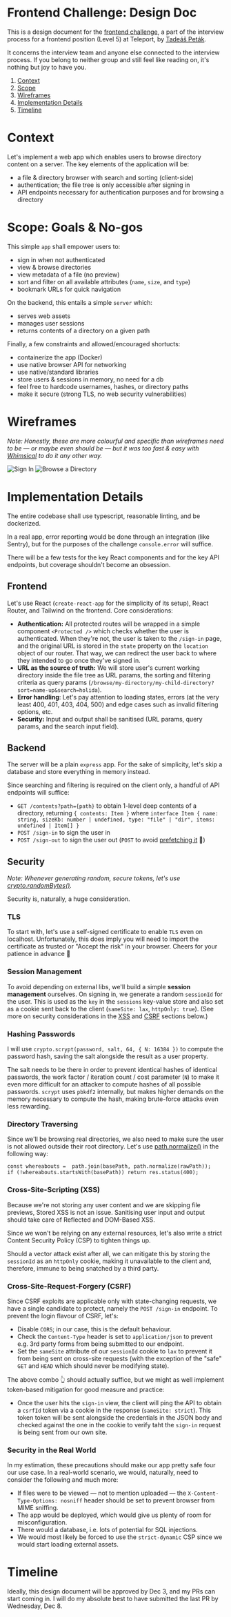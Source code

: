 # Frontend Challenge: Design Doc

This is a design document for the [frontend challenge](https://github.com/gravitational/careers/blob/main/challenges/frontend/challenge.md), a part of the interview process for a frontend position (Level 5) at Teleport, by [Tadeáš Peták](https://github.com/tadeaspetak).

It concerns the interview team and anyone else connected to the interview process. If you belong to neither group and still feel like reading on, it's nothing but joy to have you.

 1. [Context](#context)
 1. [Scope](#scope-goals--no-gos)
 1. [Wireframes](#wireframes)
 1. [Implementation Details](#implementation-details)
 1. [Timeline](#timeline)

# Context

Let's implement a web app which enables users to browse directory content on a server. The key elements of the application will be:

 - a file & directory browser with search and sorting (client-side)
 - authentication; the file tree is only accessible after signing in
 - API endpoints necessary for authentication purposes and for browsing a directory

# Scope: Goals & No-gos

This simple `app` shall empower users to:

 - sign in when not authenticated
 - view & browse directories
 - view metadata of a file (no preview)
 - sort and filter on all available attributes (`name`, `size`, and `type`)
 - bookmark URLs for quick navigation

On the backend, this entails a simple `server` which:
 
 - serves web assets
 - manages user sessions
 - returns contents of a directory on a given path

Finally, a few constraints and allowed/encouraged shortucts:

 - containerize the app (Docker)
 - use native browser API for networking
 - use native/standard libraries
 - store users & sessions in memory, no need for a db
 - feel free to hardcode usernames, hashes, or directory paths
 - make it secure (strong TLS, no web security vulnerabilities)

# Wireframes

_Note: Honestly, these are more colourful and specific than wireframes need to be — or maybe even should be — but it was too fast & easy with [Whimsical](https://whimsical.com) to do it any other way._

<img src="assets/signin.png" style="max-width: 600px" alt="Sign In" />
<img src="assets/browse.png" style="max-width: 600px;" alt="Browse a Directory" /> 

# Implementation Details

The entire codebase shall use typescript, reasonable linting, and be dockerized.

In a real app, error reporting would be done through an integration (like Sentry), but for the purposes of the challenge `console.error` will suffice. 

There will be a few tests for the key React components and for the key API endpoints, but coverage shouldn't become an obsession.

## Frontend

Let's use React (`create-react-app` for the simplicity of its setup), React Router, and Tailwind on the frontend. Core considerations:

 - **Authentication:** All protected routes will be wrapped in a simple component `<Protected />` which checks whether the user is authenticated. When they're not, the user is taken to the `/sign-in` page, and the original URL is stored in the `state` property on the `location` object of our router. That way, we can redirect the user back to where they intended to go once they've signed in.
 - **URL as the source of truth:** We will store user's current working directory inside the file tree as URL params, the sorting and filtering criteria as query params (`/browse/my-directory/my-child-directory?sort=name-up&search=holida`).
 - **Error handling**: Let's pay attention to loading states, errors (at the very least 400, 401, 403, 404, 500) and edge cases such as invalid filtering options, etc.
 - **Security:** Input and output shall be sanitised (URL params, query params, and the search input field).

## Backend

The server will be a plain `express` app. For the sake of simplicity, let's skip a database and store everything in memory instead.

Since searching and filtering is required on the client only, a handful of API endpoints will suffice:

 - `GET /contents?path={path}` to obtain 1-level deep contents of a directory, returning `{ contents: Item }` where `interface Item { name: string, sizeKb: number | undefined, type: "file" | "dir", items: undefined | Item[] }`
 - `POST /sign-in` to sign the user in
 - `POST /sign-out` to sign the user out (`POST` to avoid [prefetching it](https://twitter.com/nick_craver/status/296281730984316928?lang=fa) 🤦) 

## Security

_Note: Whenever generating random, secure tokens, let's use [crypto.randomBytes()](https://nodejs.org/api/crypto.html#cryptorandombytessize-callback)._

Security is, naturally, a huge consideration.

### TLS

To start with, let's use a self-signed certificate to enable `TLS` even on localhost. Unfortunately, this does imply you will need to import the certificate as trusted or "Accept the risk" in your browser. Cheers for your patience in advance 🙏

### Session Management

To avoid depending on external libs, we'll build a simple **session management** ourselves. On signing in, we generate a random `sessionId` for the user. This is used as the `key` in the `sessions` key-value store and also set as a cookie sent back to the client (`sameSite: lax`, `httpOnly: true`). (See more on security considerations in the [XSS](#cross-site-scripting-xss) and [CSRF](#cross-site-request-forgery-csrf) sections below.)

### Hashing Passwords

I will use `crypto.scrypt(password, salt, 64, { N: 16384 })` to compute the password hash, saving the salt alongside the result as a user property.

The salt needs to be there in order to prevent identical hashes of identical passwords, the work factor / iteration count / cost parameter (`N`) to make it even more difficult for an attacker to compute hashes of all possible passwords. `scrypt` uses `pbkdf2` internally, but makes higher demands on the memory necessary to compute the hash, making brute-force attacks even less rewarding.

### Directory Traversing

Since we'll be browsing real directories, we also need to make sure the user is not allowed outside their root directory. Let's use [path.normalize()](https://nodejs.org/api/path.html#pathnormalizepath) in the following way:

```
const whereabouts =  path.join(basePath, path.normalize(rawPath));
if (!whereabouts.startsWith(basePath)) return res.status(400);
```

### Cross-Site-Scripting (XSS)

Because we're not storing any user content and we are skipping file previews, Stored XSS is not an issue. Sanitising user input and output should take care of Reflected and DOM-Based XSS.

Since we won't be relying on any external resources, let's also write a strict Content Security Policy (CSP) to tighten things up.

Should a vector attack exist after all, we can mitigate this by storing the `sessionId` as an `httpOnly` cookie, making it unavailable to the client and, therefore, immune to being snatched by a third party.

### Cross-Site-Request-Forgery (CSRF)

Since CSRF exploits are applicable only with state-changing requests, we have a single candidate to protect, namely the `POST /sign-in` endpoint. To prevent the login flavour of CSRF, let's:

 - Disable `CORS`; in our case, this is the default behaviour.
 - Check the `Content-Type` header is set to `application/json` to prevent e.g. 3rd party forms from being submitted to our endpoint.
 - Set the `sameSite` attribute of our `sessionId` cookie to `lax` to prevent it from being sent on cross-site requests (with the exception of the "safe" `GET` and `HEAD` which should never be modifying state).

 The above combo 👆 should actually suffice, but we might as well implement token-based mitigation for good measure and practice:
 
  - Once the user hits the `sign-in` view, the client will ping the API to obtain a `csrfId` token via a cookie in the response (`sameSite: strict`). This token token will be sent alongside the credentials in the JSON body and checked against the one in the cookie to verify taht the `sign-in` request is being sent from our own site.

### Security in the Real World

In my estimation, these precautions should make our app pretty safe four our use case. In a real-world scenario, we would, naturally, need to consider the following and much more:

 - If files were to be viewed — not to mention uploaded — the `X-Content-Type-Options: nosniff` header should be set to prevent browser from MIME sniffing.
 - The app would be deployed, which would give us plenty of room for misconfiguration.
 - There would a database, i.e. lots of potential for SQL injections.
 - We would most likely be forced to use the `strict-dynamic` CSP since we would start loading external assets.

# Timeline

Ideally, this design document will be approved by Dec 3, and my PRs can start coming in. I will do my absolute best to have submitted the last PR by Wednesday, Dec 8.
